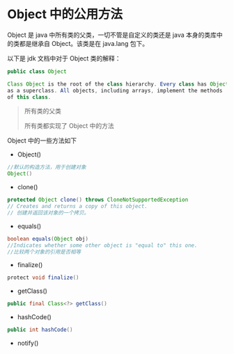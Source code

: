 # Object 中的公用方法

Object 是 java 中所有类的父类，一切不管是自定义的类还是 java 本身的类库中的类都是继承自 Object。该类是在 java.lang 包下。

以下是 jdk 文档中对于 Object 类的解释：

```java
public class Object

Class Object is the root of the class hierarchy. Every class has Object 
as a superclass. All objects, including arrays, implement the methods
of this class.
```

> 所有类的父类
>
> 所有类都实现了 Object 中的方法


Object 中的一些方法如下

- Object()

```java
//默认的构造方法，用于创建对象
Object() 
```

- clone()

```java
protected Object clone() throws CloneNotSupportedException
// Creates and returns a copy of this object.
// 创建并返回该对象的一个拷贝。
```

- equals()

```java
boolean equals(Object obj)
//Indicates whether some other object is "equal to" this one.
//比较两个对象的引用是否相等
```

- finalize()

```java
protect void finalize()
```

- getClass()

```java
public final Class<?> getClass()
```

- hashCode()

```java
public int hashCode()
```

- notify()

```java

```